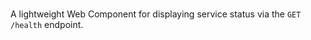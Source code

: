 # <service-health-badge>

A lightweight Web Component for displaying service status via the `GET /health` endpoint.

